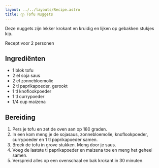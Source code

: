 ```yaml
---
layout: ../../layouts/Recipe.astro
title: Ⓥ Tofu Nuggets
---
```

Deze nuggets zijn lekker krokant en kruidig en lijken op gebakken stukjes kip.

R﻿ecept voor 2 personen

## Ingrediënten

* 1﻿ blok tofu
* 2﻿ el soja saus
* 2﻿ el zonnebloemolie
* 2 tl paprikapoeder, gerookt
* 1﻿ tl knoflookpoeder
* 1﻿ tl currypoeder
* 1﻿/4 cup maizena



## Bereiding

1. Pers je tofu en zet de oven aan op 180 graden. 
2. I﻿n een kom meng je de sojasaus, zonnebloemolie, knoflookpoeder, currypoeder en 1 tl paprikapoeder samen.
3. Breek de tofu in grove stukken. Meng door je saus.
4. V﻿oeg de laatste tl paprikapoeder en maizena toe en meng het geheel samen. 
5. V﻿erspreid alles op een ovenschaal en bak krokant in 30 minuten.